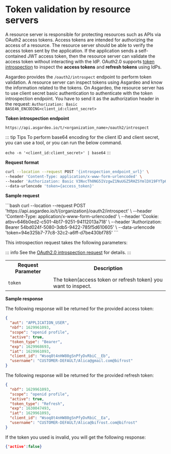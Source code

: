 # Token validation by resource servers

A resource server is responsible for protecting resources such as APIs via OAuth2 access tokens. Access tokens are intended for authorizing the access of a resource. 
The resource server should be able to verify the access token sent by the application. If the application sends a <a :href="$withBase('/references/app-settings/oidc-settings-for-app/#access-token')">self-contained JWT access token</a>, then the resource server can validate the access token without interacting with the IdP. OAuth2.0 supports [token introspection](https://datatracker.ietf.org/doc/html/rfc7662) to inspect the **access tokens** and **refresh tokens** using IdPs. 

Asgardeo provides the `/oauth2/introspect` endpoint to perform token validation. A resource server can inspect tokens using Asgardeo and know the information related to the tokens. On Asgardeo, the resource server has to use client secret basic authentication to authenticate with the token introspection endpoint. You have to send it as the authorization header in the request: `Authorization: Basic BASE46_ENCODING<client_id:client_secret>`

**Token introspection endpoint**

``` no-line-numbers
https://api.asgardeo.io/t/<organization_name>/oauth2/introspect
```

::: tip Tips
 To perform base64 encoding for the client ID and client secret, you can use a tool, or you can run the below command.

 `
 echo -n '<client_id:client_secret>' | base64
 ` 
:::

**Request format**

```bash
curl --location --request POST '{introspection_endpoint_url}' \
--header 'Content-Type: application/x-www-form-urlencoded' \
--header 'Authorization: Basic V3NvcTh0NG5IVzgwZ1NuUGZ5RHZSYmlDX19FYTp6MEM3OXpsb3B4OGk3QnlPdzhLMTVBOWRwbFlh' \
--data-urlencode 'token={access_token}'
```

**Sample request**

<CodeGroupItem title="cURL" active>
```bash
curl --location --request POST 'https://api.asgardeo.io/t/{organization}/oauth2/introspect' \
--header 'Content-Type: application/x-www-form-urlencoded' \
--header 'Cookie: atbv=646b0ed2-c501-4b17-9251-94112013a718' \
--header 'Authorization: Bearer 54bd024f-5080-3db5-9422-785f5d610605' \
--data-urlencode 'token=94e325b7-77c8-32c2-a6ff-d7be430bf785'
```
</CodeGroupItem>

This introspection request takes the following parameters: 

::: info
 See the [OAuth2.0 introspection request](https://datatracker.ietf.org/doc/html/rfc7662#section-2.1) for details.
:::

<table>
  <tr>
    <th>Request Parameter</th>
    <th>Description</th> 
  </tr>
  <tr>
    <td><code>token</code><Badge text="Required" type="mandatory"/></td>
    <td>The token(access token or refresh token) you want to inspect.</td>
  </tr>
</table>

**Sample response**

The following response will be returned for the provided access token:
```json
{
  "aut": "APPLICATION_USER",
  "nbf": 1629961093,
  "scope": "openid profile",
  "active": true,
  "token_type": "Bearer",
  "exp": 1629968693,
  "iat": 1629961093,
  "client_id": "Wsoq8t4nHW80gSnPfyDvRbiC__Eb",
  "username": "CUSTOMER-DEFAULT/Alica@gmail.com@bifrost"
}
```

The following response will be returned for the provided refresh token:

```json
{
  "nbf": 1629961093,
  "scope": "openid profile",
  "active": true,
  "token_type": "Refresh",
  "exp": 1630047493,
  "iat": 1629961093,
  "client_id": "Wsoq8t4nHW80gSnPfyDvRbiC__Ea",
  "username": "CUSTOMER-DEFAULT/Alica@bifrost.com@bifrost"
}
```

If the token you used is invalid, you will get the following response:

```json
{'active':false}
```

<br>
